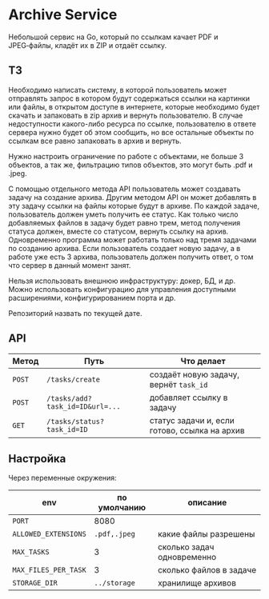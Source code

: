 # Archive Service

Небольшой сервис на Go, который по ссылкам качает PDF и JPEG‑файлы, кладёт их в ZIP и отдаёт ссылку.

## ТЗ
Необходимо написать систему, в которой пользователь может отправлять запрос в котором будут содержаться ссылки на картинки или файлы, в открытом доступе в интернете, которые необходимо будет скачать и запаковать в zip архив и вернуть пользователю. В случае недоступности какого-либо ресурса по ссылке, пользователю в ответе сервера нужно будет об этом сообщить, но все остальные объекты по ссылкам все равно запаковать в архив и вернуть.

Нужно настроить ограничение по работе с объектами, не больше 3 объектов, а так же, фильтрацию типов объектов, это могут быть .pdf и .jpeg.

С помощью отдельного метода API пользователь может создавать задачу на создание архива. Другим методом API он может добавлять в эту задачу ссылки на файлы которые будут в архиве. По каждой задаче, пользователь должен уметь получить ее статус. Как только число добавляемых файлов в задачу будет равно трем, метод получения статуса должен, вместе со статусом, вернуть ссылку на архив. 
Одновременно программа может работать только над тремя задачами по созданию архива. Если пользователь создает новую задачу, а в работе уже есть 3 архива, пользователь должен получить ответ, о том что сервер в данный момент занят.

Нельзя использовать внешнюю инфраструктуру: докер, БД, и др. Можно использовать конфигурацию для управления доступными расширениями, конфигурированием порта и др.

Репозиторий назвать по текущей дате.


## API
| Метод | Путь | Что делает |
|-------|------|------------|
| `POST` | `/tasks/create` | создаёт новую задачу, вернёт `task_id` |
| `POST` |`/tasks/add?task_id=ID&url=...` | добавляет ссылку в задачу |
| `GET`  |`/tasks/status?task_id=ID` | статус задачи и, если готово, ссылка на архив |

## Настройка
Через переменные окружения:

| env | по умолчанию | описание |
|-----|--------------|-----------|
| `PORT` | 8080 | |
| `ALLOWED_EXTENSIONS` | `.pdf,.jpeg` | какие файлы разрешены |
| `MAX_TASKS` | 3 | сколько задач одновременно |
| `MAX_FILES_PER_TASK` | 3 | сколько файлов в задаче |
| `STORAGE_DIR` | `../storage` | хранилище архивов |